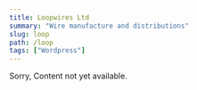 ```yaml
---
title: Loopwires Ltd
summary: "Wire manufacture and distributions"
slug: loop
path: /loop
tags: ["Wordpress"]
---
```


<div class="font-medium"></div>
<p>Sorry, Content not yet available.</p>
